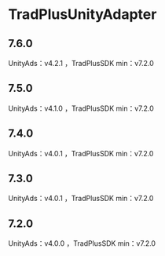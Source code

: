 # TradPlusUnityAdapter

## 7.6.0

UnityAds：v4.2.1 ，TradPlusSDK min：v7.2.0

## 7.5.0

UnityAds：v4.1.0 ，TradPlusSDK min：v7.2.0

## 7.4.0

UnityAds：v4.0.1 ，TradPlusSDK min：v7.2.0

## 7.3.0

UnityAds：v4.0.1 ，TradPlusSDK min：v7.2.0

## 7.2.0

UnityAds：v4.0.0 ，TradPlusSDK min：v7.2.0